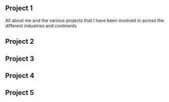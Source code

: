 ## Project 1
All about me and the various projects that I have been involved in across the different industries and continents 


## Project 2


## Project 3


## Project 4


## Project 5
